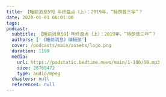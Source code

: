 ```yaml
---
title: 【睡前消息59】年终盘点（上）：2019年，“特朗普三年”？
date: 2020-01-01 00:01:00
tags:
podcast:
  subtitle: 【睡前消息59】年终盘点（上）：2019年，“特朗普三年”？
  authors: ['《睡前消息》编辑部']
  cover: /podcasts/main/assets/logo.png
  duration: 1199
  media:
    url: https://podstatic.bedtime.news/main/1-100/59.mp3
    size: 28769472
    type: audio/mpeg
  chapters: null
  references: null
---
```

